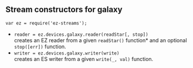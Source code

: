 ## Stream constructors for galaxy

`var ez = require('ez-streams');`

* `reader = ez.devices.galaxy.reader(readStar[, stop])`  
  creates an EZ reader from a given `readStar()` function* and an optional `stop([err])` function.
* `writer = ez.devices.galaxy.writer(write)`  
  creates an ES writer from a given `write(_, val)` function.
